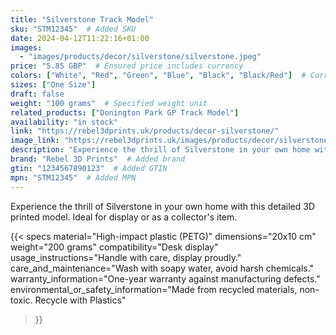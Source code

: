```yaml
---
title: "Silverstone Track Model"
sku: "STM12345"  # Added SKU
date: 2024-04-12T11:22:16+01:00
images:
  - "images/products/decor/silverstone/silverstone.jpeg"
price: "5.85 GBP"  # Ensured price includes currency
colors: ["White", "Red", "Green", "Blue", "Black", "Black/Red"]  # Corrected color formatting
sizes: ["One Size"]
draft: false
weight: "100 grams"  # Specified weight unit
related_products: ["Donington Park GP Track Model"]
availability: "in stock"
link: "https://rebel3dprints.uk/products/decor-silverstone/"
image_link: "https://rebel3dprints.uk/images/products/decor/silverstone/silverstone.jpeg"
description: "Experience the thrill of Silverstone in your own home with this detailed 3D printed model. Ideal for display or as a collector's item."
brand: "Rebel 3D Prints"  # Added brand
gtin: "1234567890123"  # Added GTIN
mpn: "STM12345"  # Added MPN
---
```

Experience the thrill of Silverstone in your own home with this detailed 3D printed model. Ideal for display or as a collector's item.

{{< specs
    material="High-impact plastic (PETG)"
    dimensions="20x10 cm"
    weight="200 grams"
    compatibility="Desk display"
    usage_instructions="Handle with care, display proudly."
    care_and_maintenance="Wash with soapy water, avoid harsh chemicals."
    warranty_information="One-year warranty against manufacturing defects."
    environmental_or_safety_information="Made from recycled materials, non-toxic. Recycle with Plastics"
>}}
